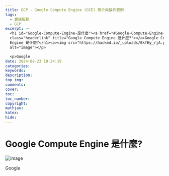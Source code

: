 ```yaml
---
title: GCP - Google Compute Engine (GCE) 簡介與操作實例
tags:
  - 雲端服務
  - GCP
excerpt: >-
  <h1 id="Google-Compute-Engine-是什麼"><a href="#Google-Compute-Engine-是什麼"
  class="headerlink" title="Google Compute Engine 是什麼?"></a>Google Compute
  Engine 是什麼?</h1><p><img src="https://hackmd.io/_uploads/BkfHy_rjA.png"
  alt="image"></p>

  <p>Google
date: 2024-08-23 10:24:19
categories:
keywords:
description:
top_img:
comments:
cover:
toc:
toc_number:
copyright:
mathjax:
katex:
hide:
---
```


# [](#Google-Compute-Engine-是什麼 "Google Compute Engine 是什麼?")Google Compute Engine 是什麼?

![image](https://hackmd.io/_uploads/BkfHy_rjA.png)

Google
<!-- more -->
